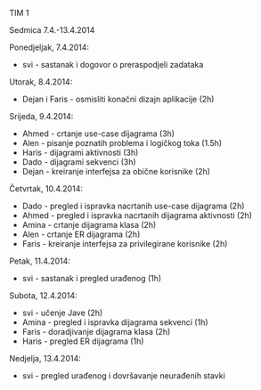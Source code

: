 TIM 1 

Sedmica 7.4.-13.4.2014

Ponedjeljak, 7.4.2014:
* svi - sastanak i dogovor o preraspodjeli zadataka

Utorak, 8.4.2014:
* Dejan i Faris - osmisliti konačni dizajn aplikacije (2h)

Srijeda, 9.4.2014:
* Ahmed - crtanje use-case dijagrama (3h)
* Alen - pisanje poznatih problema i logičkog toka (1.5h)
* Haris - dijagrami aktivnosti (3h)
* Dado - dijagrami sekvenci (3h)
* Dejan - kreiranje interfejsa za obične korisnike (2h)

Četvrtak, 10.4.2014:
* Dado - pregled i ispravka nacrtanih use-case dijagrama (2h)
* Ahmed - pregled i ispravka nacrtanih dijagrama aktivnosti (2h)
* Amina - crtanje dijagrama klasa (2h)
* Alen - crtanje ER dijagrama (2h)
* Faris - kreiranje interfejsa za privilegirane korisnike (2h)

Petak, 11.4.2014:
* svi - sastanak i pregled urađenog (1h)

Subota, 12.4.2014:
* svi - učenje Jave (2h)
* Amina - pregled i ispravka dijagrama sekvenci (1h)
* Faris - doradjivanje dijagrama klasa (2h)
* Haris - pregled ER dijagrama (1h)

Nedjelja, 13.4.2014:
* svi - pregled urađenog i dovršavanje neurađenih stavki